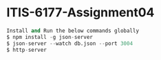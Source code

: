 # ITIS-6177-Assignment04
```python
Install and Run the below commands globally
$ npm install -g json-server
$ json-server --watch db.json --port 3004
$ http-server
